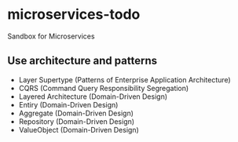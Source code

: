 # microservices-todo
Sandbox for Microservices

## Use architecture and patterns
- Layer Supertype (Patterns of Enterprise Application Architecture)
- CQRS (Command Query Responsibility Segregation)
- Layered Architecture (Domain-Driven Design)
- Entiry (Domain-Driven Design)
- Aggregate (Domain-Driven Design)
- Repository (Domain-Driven Design)
- ValueObject (Domain-Driven Design)

